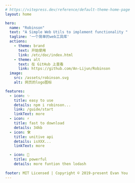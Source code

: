 ```yaml
---
# https://vitepress.dev/reference/default-theme-home-page
layout: home

hero:
  name: "Robinson"
  text: "A Simple Web Utils to implement functionality "
  tagline: '一个简单的web工具库'
  actions:
    - theme: brand
      text: 开始使用
      link: /etc/doc/index.html
    - theme: alt
      text: 在 GitHub 上查看
      link: https://github.com/An-Lijun/Robinson
  image:
    src: /assets/robinson.svg
    alt: 网页的logo图标

features:
  - icon: ✨
    title: easy to use
    details: npm i robinson...
    link: /guide/start
    linkText: more
  - icon: ⚡️
    title: fast to download
    details: 34kb
  - icon: 🛠️
    title: unitive api 
    details: isXXX...
    linkText: more

  - icon: 💎
    title: powerful
    details: more funtion then lodash
    
footer: MIT Licensed | Copyright © 2019-present Evan You
---
```

